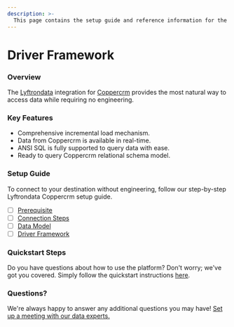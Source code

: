 ```yaml
---
description: >-
  This page contains the setup guide and reference information for the Coppercrm source connector.
---
```


# Driver Framework

### Overview

The [Lyftrondata](https://www.lyftrondata.com/) integration for [Coppercrm](https://www.lyftrondata.com/integration/sales-analytics/copper/) provides the most natural way to access data while requiring no engineering.

### Key Features

* Comprehensive incremental load mechanism.
* Data from Coppercrm is available in real-time.&#x20;
* ANSI SQL is fully supported to query data with ease.
* Ready to query Coppercrm relational schema model.

### Setup Guide

To connect to your destination without engineering, follow our step-by-step Lyftrondata Coppercrm setup guide.

* [ ] [Prerequisite](../prerequisite.md)
* [ ] [Connection Steps](../connection-steps.md)
* [ ] [Data Model](../data-model/erd.md)
* [ ] [Driver Framework](../driver-framework/)

### Quickstart Steps

Do you have questions about how to use the platform? Don't worry; we've got you covered. Simply follow the quickstart instructions [here](../driver-framework/README.md).

### Questions? <a href="#questions" id="questions"></a>

We're always happy to answer any additional questions you may have! [Set up a meeting with our data experts.](https://www.lyftrondata.com/book-a-meeting/)


